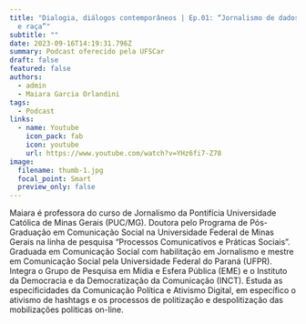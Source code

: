 ```yaml
---
title: "Dialogia, diálogos contemporâneos | Ep.01: “Jornalismo de dados, gênero
  e raça”"
subtitle: ""
date: 2023-09-16T14:19:31.796Z
summary: Podcast oferecido pela UFSCar
draft: false
featured: false
authors:
  - admin
  - Maiara Garcia Orlandini
tags:
  - Podcast
links:
  - name: Youtube
    icon_pack: fab
    icon: youtube
    url: https://www.youtube.com/watch?v=YHz6fi7-Z78
image:
  filename: thumb-1.jpg
  focal_point: Smart
  preview_only: false
---
```

<!--StartFragment-->

Maiara é professora do curso de Jornalismo da Pontifícia Universidade Católica de Minas Gerais (PUC/MG). Doutora pelo Programa de Pós-Graduação em Comunicação Social na Universidade Federal de Minas Gerais na linha de pesquisa “Processos Comunicativos e Práticas Sociais”. Graduada em Comunicação Social com habilitação em Jornalismo e mestre em Comunicação Social pela Universidade Federal do Paraná (UFPR). Integra o Grupo de Pesquisa em Mídia e Esfera Pública (EME) e o Instituto da Democracia e da Democratização da Comunicação (INCT). Estuda as especificidades da Comunicação Política e Ativismo Digital, em específico o ativismo de hashtags e os processos de politização e despolitização das mobilizações políticas on-line.

<!--EndFragment-->
